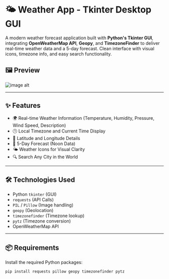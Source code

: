 # 🌤️ Weather App - Tkinter Desktop GUI

A modern weather forecast application built with **Python's Tkinter GUI**, integrating **OpenWeatherMap API**, **Geopy**, and **TimezoneFinder** to deliver real-time weather data and a 5-day forecast. Clean interface with visual icons, timezone info, and easy search functionality.

## 🖼️ Preview

![image alt]()

---

## ✨ Features

- 🌍 Real-time Weather Information (Temperature, Humidity, Pressure, Wind Speed, Description)
- 🕒 Local Timezone and Current Time Display
- 📍 Latitude and Longitude Details
- 📅 5-Day Forecast (Noon Data)
- 🌤️ Weather Icons for Visual Clarity
- 🔍 Search Any City in the World

---

## 🛠️ Technologies Used

- Python `tkinter` (GUI)
- `requests` (API Calls)
- `PIL` / `Pillow` (Image handling)
- `geopy` (Geolocation)
- `timezonefinder` (Timezone lookup)
- `pytz` (Timezone conversion)
- OpenWeatherMap API

---

## 📦 Requirements

Install the required Python packages:

```bash
pip install requests pillow geopy timezonefinder pytz

